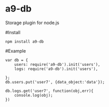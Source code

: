 # a9-db
Storage plugin for node.js

#Install

`npm install a9-db`

#Example
```
var db = {
    users: require('a9-db').init('users'),
    logs: require('a9-db').init('users'),

};
db.users.put('user7', {data_object:'data'});

db.logs.get('user7', function(obj,err){
    console.log(obj);
})

```
